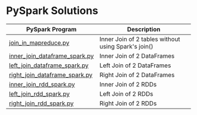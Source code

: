 # PySpark Solutions




|PySpark Program |Description|
|--------|-----------|
| [join_in_mapreduce.py](./join_in_mapreduce.py) | Inner Join of 2 tables without using Spark's join() |
| [inner_join_dataframe_spark.py](./inner_join_dataframe_spark.py) | Inner Join of 2 DataFrames |
| [left_join_dataframe_spark.py](./left_join_dataframe_spark.py) | Left Join of 2 DataFrames |
| [right_join_dataframe_spark.py](./right_join_dataframe_spark.py) | Right Join of 2 DataFrames |
| [inner_join_rdd_spark.py](./inner_join_rdd_spark.py) | Inner Join of 2 RDDs |
| [left_join_rdd_spark.py](./left_join_rdd_spark.py) | Left Join of 2 RDDs |
| [right_join_rdd_spark.py](./right_join_rdd_spark.py) | Right Join of 2 RDDs |

